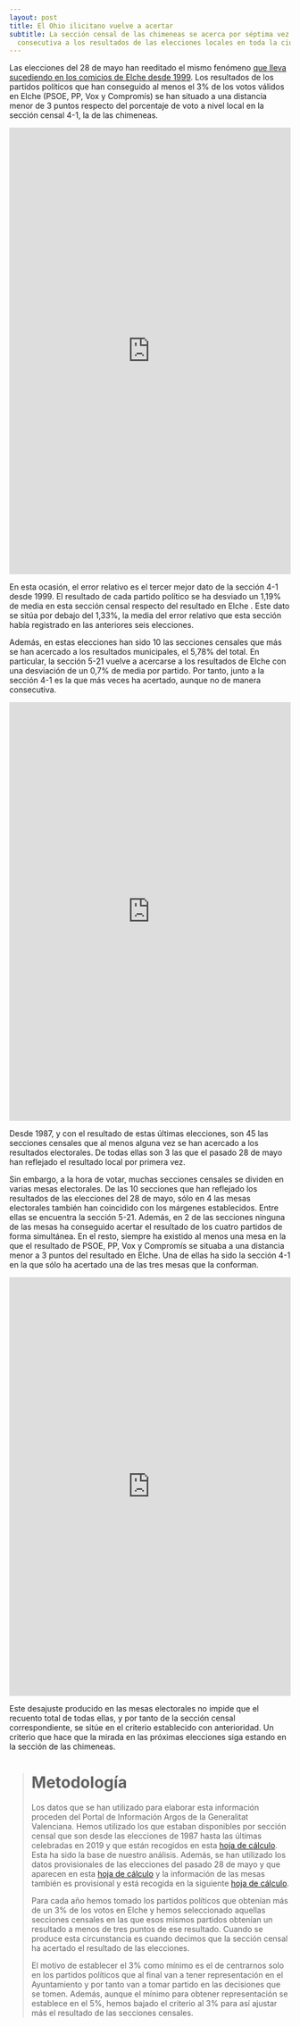 ```yaml
---
layout: post
title: El Ohio ilicitano vuelve a acertar
subtitle: La sección censal de las chimeneas se acerca por séptima vez
  consecutiva a los resultados de las elecciones locales en toda la ciudad
---
```

Las elecciones del 28 de mayo han reeditado el mismo fenómeno [que lleva sucediendo en los comicios de Elche desde 1999](https://medium.com/@petertecnologia/veinte-a%C3%B1os-de-acierto-electoral-6f78ac98e6b). Los resultados de los partidos políticos que han conseguido al menos el 3% de los votos válidos en Elche (PSOE, PP, Vox y Compromís) se han situado a una distancia menor de 3 puntos respecto del porcentaje de voto a nivel local en la sección censal 4-1, la de las chimeneas.

<iframe title="23 | PSOE y PP | Casco" aria-label="Map" id="datawrapper-chart-eEcYw" src="https://datawrapper.dwcdn.net/c7BQc/1/" scrolling="no" frameborder="0" style="width: 0; min-width: 100% !important; border: none;" height="800" data-external="1"></iframe><script type="text/javascript">!function(){"use strict";window.addEventListener("message",(function(a){if(void 0!==a.data["datawrapper-height"]){var e=document.querySelectorAll("iframe");for(var t in a.data["datawrapper-height"])for(var r=0;r<e.length;r++)if(e[r].contentWindow===a.source){var i=a.data["datawrapper-height"][t]+"px";e[r].style.height=i}}}))}();
</script>

En esta ocasión, el error relativo es el tercer mejor dato de la sección 4-1 desde 1999. El resultado de cada partido político se ha desviado un 1,19% de media en esta sección censal respecto del resultado en Elche . Este dato se sitúa por debajo del 1,33%, la media del error relativo que esta sección había registrado en las anteriores seis elecciones. 

Además, en estas elecciones han sido 10 las secciones censales que más se han acercado a los resultados municipales, el 5,78% del total. En particular, la sección 5-21 vuelve a acercarse a los resultados de Elche con una desviación de un 0,7% de media por partido. Por tanto, junto a la sección 4-1 es la que más veces ha acertado, aunque no de manera consecutiva.

<iframe title="23 | PSOE y PP | Casco" aria-label="Map" id="datawrapper-chart-eEcYw" src="https://datawrapper.dwcdn.net/LfETF/1/" scrolling="no" frameborder="0" style="width: 0; min-width: 100% !important; border: none;" height="750" data-external="1"></iframe><script type="text/javascript">!function(){"use strict";window.addEventListener("message",(function(a){if(void 0!==a.data["datawrapper-height"]){var e=document.querySelectorAll("iframe");for(var t in a.data["datawrapper-height"])for(var r=0;r<e.length;r++)if(e[r].contentWindow===a.source){var i=a.data["datawrapper-height"][t]+"px";e[r].style.height=i}}}))}();
</script>

Desde 1987, y con el resultado de estas últimas elecciones, son 45 las secciones censales que al menos alguna vez se han acercado a los resultados electorales. De todas ellas son 3 las que el pasado 28 de mayo han reflejado el resultado local por primera vez.

Sin embargo, a la hora de votar, muchas secciones censales se dividen en varias mesas electorales. De las 10 secciones que han reflejado los resultados de las elecciones del 28 de mayo, sólo en 4 las mesas electorales también han coincidido con los márgenes establecidos. Entre ellas se encuentra la sección 5-21. Además, en 2 de las secciones ninguna de las mesas ha conseguido acertar el resultado de los cuatro partidos de forma simultánea. En el resto, siempre ha existido al menos una mesa en la que el resultado de PSOE, PP, Vox y Compromís se situaba a una distancia menor a 3 puntos del resultado en Elche. Una de ellas ha sido la sección 4-1 en la que sólo ha acertado una de las tres mesas que la conforman.

<iframe title="23 | PSOE y PP | Casco" aria-label="Map" id="datawrapper-chart-eEcYw" src="https://datawrapper.dwcdn.net/1B7Wk/2/" scrolling="no" frameborder="0" style="width: 0; min-width: 100% !important; border: none;" height="750" data-external="1"></iframe><script type="text/javascript">!function(){"use strict";window.addEventListener("message",(function(a){if(void 0!==a.data["datawrapper-height"]){var e=document.querySelectorAll("iframe");for(var t in a.data["datawrapper-height"])for(var r=0;r<e.length;r++)if(e[r].contentWindow===a.source){var i=a.data["datawrapper-height"][t]+"px";e[r].style.height=i}}}))}();
</script>

Este desajuste producido en las mesas electorales no impide que el recuento total de todas ellas, y por tanto de la sección censal correspondiente, se sitúe en el criterio establecido con anterioridad. Un criterio que hace que la mirada en las próximas elecciones siga estando en la sección de las chimeneas.

> # Metodología
>
> Los datos que se han utilizado para elaborar esta información proceden del Portal de Información Argos de la Generalitat Valenciana. Hemos utilizado los que estaban disponibles por sección censal que son desde las elecciones de 1987 hasta las últimas celebradas en 2019 y que están recogidos en esta [hoja de cálculo](https://docs.google.com/spreadsheets/d/1O76KqfG_xQXT_goyisRIHfYMwnohqkMYaDhCXyHrGKo/edit?usp=sharing). Esta ha sido la base de nuestro análisis. Además, se han utilizado los datos provisionales de las elecciones del pasado 28 de mayo y que aparecen en esta [hoja de cálculo](https://docs.google.com/spreadsheets/d/1xeEDm0gddo0UpPmqSiL98jpNRr34d7BRotDx6tbl8I8/edit?usp=sharing) y la información de las mesas también es provisional y está recogida en la siguiente [hoja de cálculo](https://docs.google.com/spreadsheets/d/1mfQsOgcsW-zcA69qWYA0Ke0MxiimNYZo/edit?usp=sharing&ouid=112734869912486380525&rtpof=true&sd=true).
>
> Para cada año hemos tomado los partidos políticos que obtenían más de un 3% de los votos en Elche y hemos seleccionado aquellas secciones censales en las que esos mismos partidos obtenían un resultado a menos de tres puntos de ese resultado. Cuando se produce esta circunstancia es cuando decimos que la sección censal ha acertado el resultado de las elecciones. 
>
> El motivo de establecer el 3% como mínimo es el de centrarnos solo en los partidos políticos que al final van a tener representación en el Ayuntamiento y por tanto van a tomar partido en las decisiones que se tomen. Además, aunque el mínimo para obtener representación se establece en el 5%, hemos bajado el criterio al 3% para así ajustar más el resultado de las secciones censales.